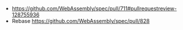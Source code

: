 - https://github.com/WebAssembly/spec/pull/711#pullrequestreview-128755936
- Rebase https://github.com/WebAssembly/spec/pull/828
